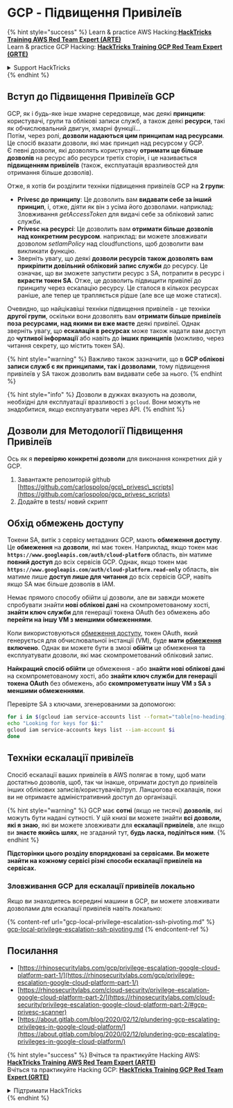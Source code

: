 # GCP - Підвищення Привілеїв

{% hint style="success" %}
Learn & practice AWS Hacking:<img src="../../../.gitbook/assets/image (1) (1) (1) (1).png" alt="" data-size="line">[**HackTricks Training AWS Red Team Expert (ARTE)**](https://training.hacktricks.xyz/courses/arte)<img src="../../../.gitbook/assets/image (1) (1) (1) (1).png" alt="" data-size="line">\
Learn & practice GCP Hacking: <img src="../../../.gitbook/assets/image (2) (1).png" alt="" data-size="line">[**HackTricks Training GCP Red Team Expert (GRTE)**<img src="../../../.gitbook/assets/image (2) (1).png" alt="" data-size="line">](https://training.hacktricks.xyz/courses/grte)

<details>

<summary>Support HackTricks</summary>

* Check the [**subscription plans**](https://github.com/sponsors/carlospolop)!
* **Join the** 💬 [**Discord group**](https://discord.gg/hRep4RUj7f) or the [**telegram group**](https://t.me/peass) or **follow** us on **Twitter** 🐦 [**@hacktricks\_live**](https://twitter.com/hacktricks_live)**.**
* **Share hacking tricks by submitting PRs to the** [**HackTricks**](https://github.com/carlospolop/hacktricks) and [**HackTricks Cloud**](https://github.com/carlospolop/hacktricks-cloud) github repos.

</details>
{% endhint %}

## Вступ до Підвищення Привілеїв GCP <a href="#introduction-to-gcp-privilege-escalation" id="introduction-to-gcp-privilege-escalation"></a>

GCP, як і будь-яке інше хмарне середовище, має деякі **принципи**: користувачі, групи та облікові записи служб, а також деякі **ресурси**, такі як обчислювальний двигун, хмарні функції…\
Потім, через ролі, **дозволи надаються цим принципам над ресурсами**. Це спосіб вказати дозволи, які має принцип над ресурсом у GCP.\
Є певні дозволи, які дозволять користувачу **отримати ще більше дозволів** на ресурс або ресурси третіх сторін, і це називається **підвищенням привілеїв** (також, експлуатація вразливостей для отримання більше дозволів).

Отже, я хотів би розділити техніки підвищення привілеїв GCP на **2 групи**:

* **Privesc до принципу**: Це дозволить вам **видавати себе за інший принцип**, і, отже, діяти як він з усіма його дозволами. наприклад: Зловживання _getAccessToken_ для видачі себе за обліковий запис служби.
* **Privesc на ресурсі**: Це дозволить вам **отримати більше дозволів над конкретним ресурсом**. наприклад: ви можете зловживати дозволом _setIamPolicy_ над cloudfunctions, щоб дозволити вам викликати функцію.
* Зверніть увагу, що деякі **дозволи ресурсів також дозволять вам прикріпити довільний обліковий запис служби** до ресурсу. Це означає, що ви зможете запустити ресурс з SA, потрапити в ресурс і **вкрасти токен SA**. Отже, це дозволить підвищити привілеї до принципу через ескалацію ресурсу. Це сталося в кількох ресурсах раніше, але тепер це трапляється рідше (але все ще може статися).

Очевидно, що найцікавіші техніки підвищення привілеїв - це техніки **другої групи**, оскільки вони дозволять вам **отримати більше привілеїв поза ресурсами, над якими ви вже маєте** деякі привілеї. Однак зверніть увагу, що **ескалація в ресурсах** може також надати вам доступ до **чутливої інформації** або навіть до **інших принципів** (можливо, через читання секрету, що містить токен SA).

{% hint style="warning" %}
Важливо також зазначити, що в **GCP облікові записи служб є як принципами, так і дозволами**, тому підвищення привілеїв у SA також дозволить вам видавати себе за нього.
{% endhint %}

{% hint style="info" %}
Дозволи в дужках вказують на дозволи, необхідні для експлуатації вразливості з `gcloud`. Вони можуть не знадобитися, якщо експлуатувати через API.
{% endhint %}

## Дозволи для Методології Підвищення Привілеїв

Ось як я **перевіряю конкретні дозволи** для виконання конкретних дій у GCP.

1. Завантажте репозиторій github [https://github.com/carlospolop/gcp\_privesc\_scripts](https://github.com/carlospolop/gcp_privesc_scripts)
2. Додайте в tests/ новий скрипт

## Обхід обмежень доступу <a href="#bypassing-access-scopes" id="bypassing-access-scopes"></a>

Токени SA, витік з сервісу метаданих GCP, мають **обмеження доступу**. Це **обмеження** на **дозволи**, які має токен. Наприклад, якщо токен має **`https://www.googleapis.com/auth/cloud-platform`** область, він матиме **повний доступ** до всіх сервісів GCP. Однак, якщо токен має **`https://www.googleapis.com/auth/cloud-platform.read-only`** область, він матиме лише **доступ лише для читання** до всіх сервісів GCP, навіть якщо SA має більше дозволів в IAM.

Немає прямого способу обійти ці дозволи, але ви завжди можете спробувати знайти **нові облікові дані** на скомпрометованому хості, **знайти ключ служби** для генерації токена OAuth без обмежень або **перейти на іншу VM з меншими обмеженнями**.

Коли використовуються [обмеження доступу](https://cloud.google.com/compute/docs/access/service-accounts#accesscopesiam), токен OAuth, який генерується для обчислювальної інстанції (VM), буде **мати** [**обмеження**](https://oauth.net/2/scope/) **включено**. Однак ви можете бути в змозі **обійти** це обмеження та експлуатувати дозволи, які має скомпрометований обліковий запис.

**Найкращий спосіб обійти** це обмеження - або **знайти нові облікові дані** на скомпрометованому хості, або **знайти ключ служби для генерації токена OAuth** без обмежень, або **скомпрометувати іншу VM з SA з меншими обмеженнями**.

Перевірте SA з ключами, згенерованими за допомогою:
```bash
for i in $(gcloud iam service-accounts list --format="table[no-heading](email)"); do
echo "Looking for keys for $i:"
gcloud iam service-accounts keys list --iam-account $i
done
```
## Техніки ескалації привілеїв

Спосіб ескалації ваших привілеїв в AWS полягає в тому, щоб мати достатньо дозволів, щоб, так чи інакше, отримати доступ до привілеїв інших облікових записів/користувачів/груп. Ланцюгова ескалація, поки ви не отримаєте адміністративний доступ до організації.

{% hint style="warning" %}
GCP має **сотні** (якщо не тисячі) **дозволів**, які можуть бути надані сутності. У цій книзі ви можете знайти **всі дозволи, які я знаю**, які ви можете зловживати для **ескалації привілеїв**, але якщо ви **знаєте якийсь шлях**, не згаданий тут, **будь ласка, поділіться ним**.
{% endhint %}

**Підсторінки цього розділу впорядковані за сервісами. Ви можете знайти на кожному сервісі різні способи ескалації привілеїв на сервісах.**

### Зловживання GCP для ескалації привілеїв локально

Якщо ви знаходитесь всередині машини в GCP, ви можете зловживати дозволами для ескалації привілеїв навіть локально:

{% content-ref url="gcp-local-privilege-escalation-ssh-pivoting.md" %}
[gcp-local-privilege-escalation-ssh-pivoting.md](gcp-local-privilege-escalation-ssh-pivoting.md)
{% endcontent-ref %}

## Посилання

* [https://rhinosecuritylabs.com/gcp/privilege-escalation-google-cloud-platform-part-1/](https://rhinosecuritylabs.com/gcp/privilege-escalation-google-cloud-platform-part-1/)
* [https://rhinosecuritylabs.com/cloud-security/privilege-escalation-google-cloud-platform-part-2/](https://rhinosecuritylabs.com/cloud-security/privilege-escalation-google-cloud-platform-part-2/#gcp-privesc-scanner)
* [https://about.gitlab.com/blog/2020/02/12/plundering-gcp-escalating-privileges-in-google-cloud-platform/](https://about.gitlab.com/blog/2020/02/12/plundering-gcp-escalating-privileges-in-google-cloud-platform/)

{% hint style="success" %}
Вчіться та практикуйте Hacking AWS:<img src="../../../.gitbook/assets/image (1) (1) (1) (1).png" alt="" data-size="line">[**HackTricks Training AWS Red Team Expert (ARTE)**](https://training.hacktricks.xyz/courses/arte)<img src="../../../.gitbook/assets/image (1) (1) (1) (1).png" alt="" data-size="line">\
Вчіться та практикуйте Hacking GCP: <img src="../../../.gitbook/assets/image (2) (1).png" alt="" data-size="line">[**HackTricks Training GCP Red Team Expert (GRTE)**<img src="../../../.gitbook/assets/image (2) (1).png" alt="" data-size="line">](https://training.hacktricks.xyz/courses/grte)

<details>

<summary>Підтримати HackTricks</summary>

* Перевірте [**плани підписки**](https://github.com/sponsors/carlospolop)!
* **Приєднуйтесь до** 💬 [**групи Discord**](https://discord.gg/hRep4RUj7f) або [**групи Telegram**](https://t.me/peass) або **слідкуйте** за нами в **Twitter** 🐦 [**@hacktricks\_live**](https://twitter.com/hacktricks_live)**.**
* **Діліться хакерськими трюками, надсилаючи PR до** [**HackTricks**](https://github.com/carlospolop/hacktricks) та [**HackTricks Cloud**](https://github.com/carlospolop/hacktricks-cloud) репозиторіїв на github.

</details>
{% endhint %}
